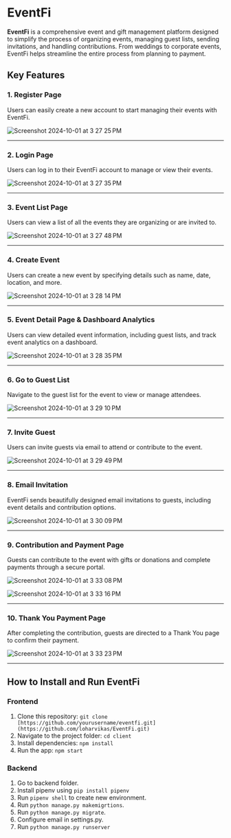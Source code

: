 # EventFi

**EventFi** is a comprehensive event and gift management platform designed to simplify the process of organizing events, managing guest lists, sending invitations, and handling contributions. From weddings to corporate events, EventFi helps streamline the entire process from planning to payment.

## Key Features

### 1. Register Page
Users can easily create a new account to start managing their events with EventFi.

![Screenshot 2024-10-01 at 3 27 25 PM](https://github.com/user-attachments/assets/49caac06-1ea4-4525-b01a-2d6af0ab7c72)


---

### 2. Login Page
Users can log in to their EventFi account to manage or view their events.

![Screenshot 2024-10-01 at 3 27 35 PM](https://github.com/user-attachments/assets/5e8e7414-9e24-4682-89c5-333e0769c510)


---

### 3. Event List Page
Users can view a list of all the events they are organizing or are invited to.

![Screenshot 2024-10-01 at 3 27 48 PM](https://github.com/user-attachments/assets/9b1c2aab-67fc-4dd9-945d-96024c9d2cac)


---

### 4. Create Event
Users can create a new event by specifying details such as name, date, location, and more.

![Screenshot 2024-10-01 at 3 28 14 PM](https://github.com/user-attachments/assets/eeb3cfa7-140d-40a9-8999-12741973525f)


---

### 5. Event Detail Page & Dashboard Analytics
Users can view detailed event information, including guest lists, and track event analytics on a dashboard.

![Screenshot 2024-10-01 at 3 28 35 PM](https://github.com/user-attachments/assets/2926cfcb-41fe-45a8-8e4f-5dd8847aa6e5)


---

### 6. Go to Guest List
Navigate to the guest list for the event to view or manage attendees.

![Screenshot 2024-10-01 at 3 29 10 PM](https://github.com/user-attachments/assets/bbeff39d-f462-4435-be22-0e9cbdbfe819)


---

### 7. Invite Guest
Users can invite guests via email to attend or contribute to the event.

![Screenshot 2024-10-01 at 3 29 49 PM](https://github.com/user-attachments/assets/95a02afe-cddb-45b3-a565-3277cca8784a)


---

### 8. Email Invitation
EventFi sends beautifully designed email invitations to guests, including event details and contribution options.

![Screenshot 2024-10-01 at 3 30 09 PM](https://github.com/user-attachments/assets/3313406c-d0c7-4225-85af-72845e0ca2bd)


---

### 9. Contribution and Payment Page
Guests can contribute to the event with gifts or donations and complete payments through a secure portal.

![Screenshot 2024-10-01 at 3 33 08 PM](https://github.com/user-attachments/assets/b92c9a22-17ad-41c9-9828-f7a60c9d5505)

![Screenshot 2024-10-01 at 3 33 16 PM](https://github.com/user-attachments/assets/46fe13f0-2f8c-4dfb-97be-4d9a9a6c0858)

---

### 10. Thank You Payment Page
After completing the contribution, guests are directed to a Thank You page to confirm their payment.

![Screenshot 2024-10-01 at 3 33 23 PM](https://github.com/user-attachments/assets/dfbea00a-8a88-4c40-9edc-fcc07b5945aa)


---

## How to Install and Run EventFi

### Frontend
1. Clone this repository: `git clone [https://github.com/yourusername/eventfi.git](https://github.com/loharvikas/EventFi.git)`
2. Navigate to the project folder: `cd client`
3. Install dependencies: `npm install`
4. Run the app: `npm start`

### Backend
1. Go to backend folder.
2. Install pipenv using `pip install pipenv`
3. Run `pipenv shell` to create new environment.
4. Run `python manage.py makemigrtions`.
5. Run `python manage.py migrate`.
6. Configure email in settings.py.
7. Run `python manage.py runserver`





